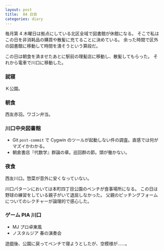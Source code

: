 ```yaml
---
layout: post
title:  84 日目
categories: diary
---
```


毎月第 4 木曜日は拠点にしている北区全域で図書館が休館になる。
そこで私はこの日を非消耗品の購買や散髪に充てることに決めている。
余った時間で区外の図書館に移動して時間を潰そうという算段だ。

この日は朝食を済ませたあとに駅前の理髪店に移動し、散髪してもらった。
それから電車で川口に移動した。

### 就寝

Ｋ公園。

### 朝食

西友赤羽。ワゴン弁当。

### 川口中央図書館

* Git `post-commit` で Cygwin のツールが起動しない件の調査。直感では何がマズイかわかる。
* 朝倉書店『代数学』群論の章。巡回群の節。頭が働かない。

### 夜食

西友川口。惣菜が意外に安くなっていない。

川口パターンにおいては本町四丁目公園のベンチが食事場所になる。
この日は野球の練習をしている親子がいて退屈しなかった。
父親のピッチングフォームについてのレクチャーが論理的で感心した。

### ゲーム PIA 川口

* MJ プロ卓東風
* ノスタルジア 春の演奏会

遊戯後、公園に戻ってベンチで寝ようとしたが、空模様が……。
